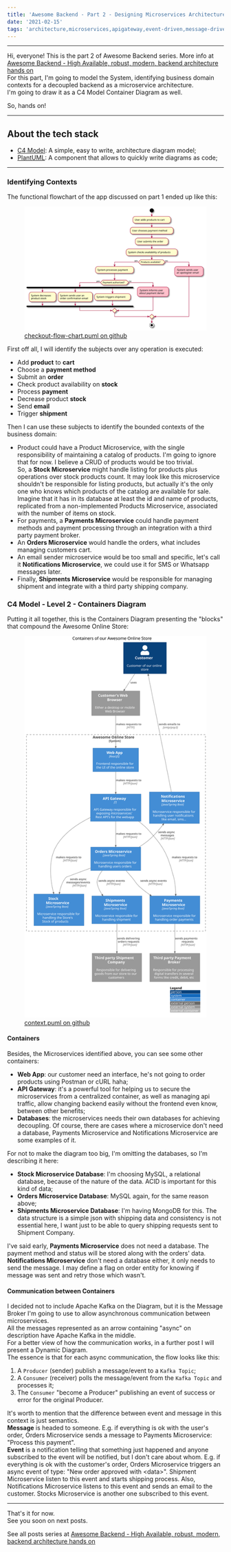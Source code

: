 ```yaml
---
title: 'Awesome Backend - Part 2 - Designing Microservices Architecture and C4 Level 2 Diagram'
date: '2021-02-15'
tags: 'architecture,microservices,apigateway,event-driven,message-driven,apache kafka,c4model,ddd'
---
```


---

Hi, everyone!
This is the part 2 of Awesome Backend series.
More info at <a className="text-slate-700 hover:text-blue-400" href="../posts/awesome-backend">Awesome Backend - High Available, robust, modern, backend architecture hands on</a>  
For this part, I'm going to model the System, identifying business domain contexts for a decoupled backend as a microservice architecture.  
I'm going to draw it as a C4 Model Container Diagram as well.

So, hands on!

---

## About the tech stack
- [C4 Model](https://c4model.com/): A simple, easy to write, architecture diagram model;
- [PlantUML](https://plantuml.com/): A component that allows to quickly write diagrams as code;

---

### Identifying Contexts
The functional flowchart of the app discussed on part 1 ended up like this:
<a target="_blank" rel="noopener noreferrer" href="https://raw.githubusercontent.com/viniciusvasti/awesome-backend/master/awesome-backend-docs/src/flowcharts/checkout-flow-chart.svg">
     <figure>
        <img src="https://raw.githubusercontent.com/viniciusvasti/awesome-backend/master/awesome-backend-docs/src/flowcharts/checkout-flow-chart.svg" />
      <figcaption><a className="text-slate-700 hover:text-blue-400" href="https://raw.githubusercontent.com/viniciusvasti/awesome-backend/master/awesome-backend-docs/src/flowcharts/checkout-flow-chart.puml">checkout-flow-chart.puml on github</a></figcaption>
    </figure>
</a>

First off all, I will identify the subjects over any operation is executed:
- Add **product** to **cart**
- Choose a **payment method**
- Submit an **order**
- Check product availability on **stock**
- Process **payment**
- Decrease product **stock**
- Send **email**
- Trigger **shipment**

Then I can use these subjects to identify the bounded contexts of the business domain:
- Product could have a Product Microservice, with the single responsibility of maintaining a catalog of products. I'm going to ignore that for now. I believe a CRUD of products would be too trivial.  
So, a **Stock Microservice** might handle listing for products plus operations over stock products count. It may look like this microservice shouldn't be responsible for listing products, but actually it's the only one who knows which products of the catalog are available for sale. Imagine that it has in its database at least the id and name of products, replicated from a non-implemented Products Microservice, associated with the number of items on stock.  
- For payments, a **Payments Microservice** could handle payment methods and payment processing through an integration with a third party payment broker.  
- An **Orders Microservice** would handle the orders, what includes managing customers cart.  
- An email sender microservice would be too small and specific, let's call it **Notifications Microservice**, we could use it for SMS or Whatsapp messages later.  
- Finally, **Shipments Microservice** would be responsible for managing shipment and integrate with a third party shipping company.

### C4 Model - Level 2 - Containers Diagram
Putting it all together, this is the Containers Diagram presenting the "blocks" that compound the Awesome Online Store:
<a target="_blank" rel="noopener noreferrer" href="https://raw.githubusercontent.com/viniciusvasti/awesome-backend/master/awesome-backend-docs/src/Awesome%20Online%20Store/conteiners.svg">
     <figure>
        <img src="https://raw.githubusercontent.com/viniciusvasti/awesome-backend/master/awesome-backend-docs/src/Awesome%20Online%20Store/conteiners.svg" />
      <figcaption><a className="text-slate-700 hover:text-blue-400" href="https://raw.githubusercontent.com/viniciusvasti/awesome-backend/master/awesome-backend-docs/src/Awesome%20Online%20Store/conteiners.puml">context.puml on github</a></figcaption>
    </figure>
</a>

#### Containers
Besides, the Microservices identified above, you can see some other containers:
- **Web App**: our customer need an interface, he's not going to order products using Postman or cURL haha;
- **API Gateway**: it's a powerful tool for helping us to secure the microservices from a centralized container, as well as managing api traffic, allow changing backend easily without the frontend even know, between other benefits;
- **Databases**: the microservices needs their own databases for achieving decoupling. Of course, there are cases where a microservice don't need a database, Payments Microservice and Notifications Microservice are some examples of it.

For not to make the diagram too big, I'm omitting the databases, so I'm describing it here:
- **Stock Microservice Database**: I'm choosing MySQL, a relational database, because of the nature of the data. ACID is important for this kind of data;
- **Orders Microservice Database**: MySQL again, for the same reason above;
- **Shipments Microservice Database**: I'm having MongoDB for this. The data structure is a 
  simple json with shipping data and consistency is not essential here, I want just to be able to 
  query shipping requests sent to Shipment Company.

I've said early, **Payments Microservice** does not need a database. The payment method and status will be stored along with the orders' data.  
**Notifications Microservice** don't need a database either, it only needs to send the message. I may define a flag on order entity for knowing if message was sent and retry those which wasn't.

#### Communication between Containers
I decided not to include Apache Kafka on the Diagram, but it is the Message Broker I'm going to use to allow asynchronous communication between microservices.  
All the messages represented as an arrow containing "async" on description have Apache Kafka in the middle.  
For a better view of how the communication works, in a further post I will present a Dynamic Diagram.  
The essence is that for each async communication, the flow looks like this:
1. A `Producer` (sender) publish a message/event to a `Kafka Topic`;
2. A `Consumer` (receiver) polls the message/event from the `Kafka Topic` and processes it;
3. The `Consumer` "become a Producer" publishing an event of success or error for the original Producer.

It's worth to mention that the difference between event and message in this context is just semantics.  
**Message** is headed to someone. E.g. if everything is ok with the user's order, Orders Microservice sends a message to Payments Microservice: "Process this payment".  
**Event** is a notification telling that something just happened and anyone subscribed to the 
event will be notified, but I don't care about whom. E.g. if everything is ok with the customer's order, Orders Microservice triggers an async event of type: "New order approved with \<data\>". Shipment Microservice listen to this event and starts shipping process. Also, Notifications Microservice listens to this event and sends an email to the customer. Stocks Microservice is another one subscribed to this event.

---

That's it for now.  
See you soon on next posts.

See all posts series at <a className="text-slate-700 hover:text-blue-400" href="../posts/awesome-backend">Awesome Backend - High Available, robust, modern, backend architecture hands on</a>  
